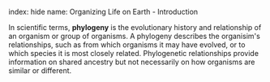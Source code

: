index: hide
name: Organizing Life on Earth - Introduction

In scientific terms,  **phylogeny** is the evolutionary history and relationship of an organism or group of organisms. A phylogeny describes the organisim's relationships, such as from which organisms it may have evolved, or to which species it is most closely related. Phylogenetic relationships provide information on shared ancestry but not necessarily on how organisms are similar or different.
